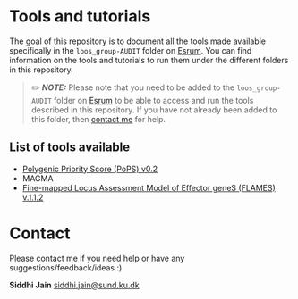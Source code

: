 # Tools and tutorials

The goal of this repository is to document all the tools made available specifically in the `loos_group-AUDIT` folder on [Esrum](https://cbmr-data.github.io/esrum/). You can find information on the tools and tutorials to run them under the different folders in this repository.

> ✏️ **_NOTE:_** Please note that you need to be added to the `loos_group-AUDIT` folder on [Esrum](https://cbmr-data.github.io/esrum/) to be able to access and run the tools described in this repository. If you have not already been added to this folder, then [contact me](#contact) for help. 

## List of tools available
- [Polygenic Priority Score (PoPS) v0.2](PoPS)
- MAGMA
- [Fine-mapped Locus Assessment Model of Effector geneS (FLAMES) v.1.1.2](FLAMES)


# Contact
Please contact me if you need help or have any suggestions/feedback/ideas :)

**Siddhi Jain**
siddhi.jain@sund.ku.dk